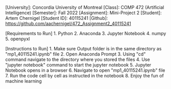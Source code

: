[University]: 	Concordia University of Montreal
[Class]: 		COMP 472 (Artificial Intelligence)
[Semester]: 	Fall 2022
[Assignment]:	Mini-Project 2
[Student]:		Artem Chernigel
[Student ID]:	40115241
[Github]:		https://github.com/aachernigel/472_Assignment2_40115241

[Requirements to Run]
	 1. Python
	 2. Anaconda
	 3. Jupyter Notebook
	 4. numpy
	 5. openpyxl

[Instructions to Run]
	1. Make sure Output folder is in the same directory as "mp1_40115241.ipynb" file
	2. Open Anaconda Prompt
	3. Using "cd" command navigate to the directory where you stored the files
	4. Use "jupyter notebook" command to start the jupyter notebook
	5. Jupyter Notebook opens in a browser
	6. Navigate to open "mp1_40115241.ipynb" file
	7. Run the code cell by cell as instructed in the notebook
	8. Enjoy the fun of machine learning

